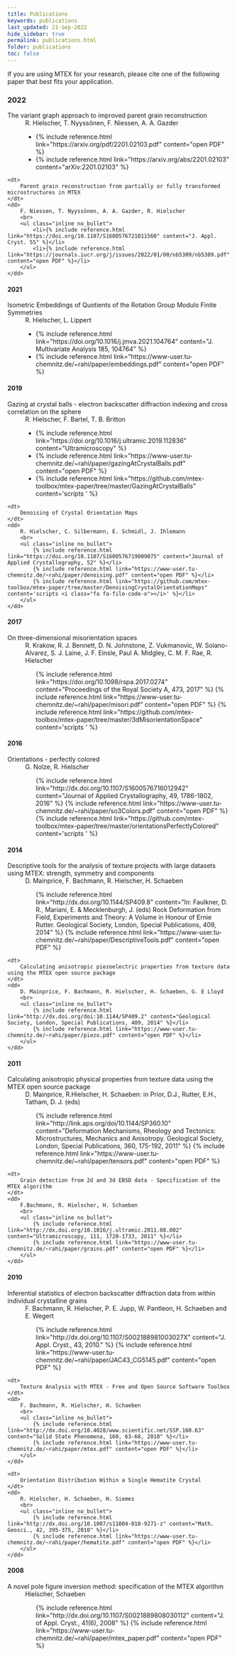 ```yaml
---
title: Publications
keywords: publications
last_updated: 21-Sep-2022
hide_sidebar: true
permalink: publications.html
folder: publications
toc: false
---
```


If you are using MTEX for your research, please cite one of the following paper that best fits your application.

### 2022

<dl>
    <dt>
        The variant graph approach to improved parent grain reconstruction
    </dt>
    <dd>
        R. Hielscher, T. Nyyssönen, F. Niessen, A. A. Gazder
        <br>
        <ul class="inline no_bullet">
            <li>{% include reference.html link="https://arxiv.org/pdf/2201.02103.pdf" content="open PDF" %}</li>
            <li>{% include reference.html link="https://arxiv.org/abs/2201.02103" content="arXiv:2201.02103" %}</li>
        </ul>
    </dd>

    <dt>
        Parent grain reconstruction from partially or fully transformed microstructures in MTEX
    </dt>
    <dd>
        F. Niessen, T. Nyyssönen, A. A. Gazder, R. Hielscher
        <br>
        <ul class="inline no_bullet">
            <li>{% include reference.html link="https://doi.org/10.1107/S1600576721011560" content="J. Appl. Cryst. 55" %}</li>
            <li>{% include reference.html link="https://journals.iucr.org/j/issues/2022/01/00/nb5309/nb5309.pdf" content="open PDF" %}</li>
        </ul>
    </dd>
</dl>

#### 2021

<dl>
    <dt>
        Isometric Embeddings of Quotients of the Rotation Group Modulo Finite Symmetries
    </dt>
    <dd>
        R. Hielscher, L. Lippert
        <br>
        <ul class="inline no_bullet">
            <li>{% include reference.html link="https://doi.org/10.1016/j.jmva.2021.104764" content="J. Multivariate Analysis 185, 104764" %}</li>
            <li>{% include reference.html link="https://www-user.tu-chemnitz.de/~rahi/paper/embeddings.pdf" content="open PDF" %}</li>
        </ul>
    </dd>
</dl>

#### 2019

<dl>
    <dt>
        Gazing at crystal balls - electron backscatter diffraction indexing and cross correlation on the sphere
    </dt>
    <dd>
        R. Hielscher, F. Bartel, T. B. Britton
        <br>
        <ul class="inline no_bullet">
            <li>{% include reference.html link="https://doi.org/10.1016/j.ultramic.2019.112836" content="Ultramicroscopy" %}</li>
            <li>{% include reference.html link="https://www-user.tu-chemnitz.de/~rahi/paper/gazingAtCrystalBalls.pdf" content="open PDF" %}</li>
            <li>{% include reference.html link="https://github.com/mtex-toolbox/mtex-paper/tree/master/GazingAtCrystalBalls" content='scripts <i class="fa fa-file-code-o"></i>' %}</li>
        </ul>
    </dd>
    
    <dt>
        Denoising of Crystal Orientation Maps
    </dt>
    <dd>
        R. Hielscher, C. Silbermann, E. Schmidl, J. Ihlemann
        <br>
        <ul class="inline no_bullet">
            {% include reference.html link="https://doi.org/10.1107/S1600576719009075" content="Journal of Applied Crystallography, 52" %}</li>
            {% include reference.html link="https://www-user.tu-chemnitz.de/~rahi/paper/denoising.pdf" content="open PDF" %}</li>
            {% include reference.html link="https://github.com/mtex-toolbox/mtex-paper/tree/master/DenoisingCrystalOrientationMaps" content='scripts <i class="fa fa-file-code-o"></i>' %}</li>
        </ul>
    </dd>
</dl>

#### 2017

<dl>
    <dt>
        On three-dimensional misorientation spaces
    </dt>
    <dd>
        R. Krakow, R. J. Bennett, D. N. Johnstone, Z. Vukmanovic, W. Solano-Alvarez, S. J. Laine, J. F. Einsle, Paul A. Midgley, C. M. F. Rae, R. Hielscher
        <br>
        <ul class="inline no_bullet">
            {% include reference.html link="https://doi.org/10.1098/rspa.2017.0274" content="Proceedings of the Royal Society A, 473, 2017" %}</li>
            {% include reference.html link="https://www-user.tu-chemnitz.de/~rahi/paper/misori.pdf" content="open PDF" %}</li>
            {% include reference.html link="https://github.com/mtex-toolbox/mtex-paper/tree/master/3dMisorientationSpace" content='scripts <i class="fa fa-file-code-o"></i>' %}</li>
        </ul>
    </dd>
</dl>

#### 2016

<dl>
    <dt>
        Orientations - perfectly colored
    </dt>
    <dd>
        G. Nolze, R. Hielscher
        <br>
        <ul class="inline no_bullet">
            {% include reference.html link="http://dx.doi.org/10.1107/S1600576716012942" content="Journal of Applied Crystallography, 49, 1786-1802, 2016" %}</li>
            {% include reference.html link="https://www-user.tu-chemnitz.de/~rahi/paper/so3Colors.pdf" content="open PDF" %}</li>
            {% include reference.html link="https://github.com/mtex-toolbox/mtex-paper/tree/master/orientationsPerfectlyColored" content='scripts <i class="fa fa-file-code-o"></i>' %}</li>
        </ul>
    </dd>
</dl>

#### 2014

<dl>
    <dt>
        Descriptive tools for the analysis of texture projects with large datasets using MTEX: strength, symmetry and components
    </dt>
    <dd>
        D. Mainprice, F. Bachmann, R. Hielscher, H. Schaeben
        <br>
        <ul class="inline no_bullet">
            {% include reference.html link="http://dx.doi.org/10.1144/SP409.8" content="In: Faulkner, D. R., Mariani, E. & Mecklenburgh, J. (eds) Rock Deformation from Field, Experiments and Theory: A Volume in Honour of Ernie Rutter. Geological Society, London, Special Publications, 409, 2014" %}</li>
            {% include reference.html link="https://www-user.tu-chemnitz.de/~rahi/paper/DescriptiveTools.pdf" content="open PDF" %}</li>
        </ul>
    </dd>

    <dt>
        Calculating anisotropic piezoelectric properties from texture data using the MTEX open source package
    </dt>
    <dd>
        D. Mainprice, F. Bachmann, R. Hielscher, H. Schaeben, G. E Lloyd
        <br>
        <ul class="inline no_bullet">
            {% include reference.html link="http://dx.doi.org/doi:10.1144/SP409.2" content="Geological Society, London, Special Publications, 409, 2014" %}</li>
            {% include reference.html link="https://www-user.tu-chemnitz.de/~rahi/paper/piezo.pdf" content="open PDF" %}</li>
        </ul>
    </dd>
</dl>

#### 2011

<dl>
    <dt>
        Calculating anisotropic physical properties from texture data using the MTEX open source package
    </dt>
    <dd>
        D. Mainprice, R.Hielscher, H. Schaeben: in Prior, D.J., Rutter, E.H., Tatham, D. J. (eds)
        <br>
        <ul class="inline no_bullet">
            {% include reference.html link="http://link.aps.org/doi/10.1144/SP360.10" content="Deformation Mechanisms, Rheology and Tectonics: Microstructures, Mechanics and Anisotropy. Geological Society, London, Special Publications, 360, 175-192, 2011" %}</li>
            {% include reference.html link="https://www-user.tu-chemnitz.de/~rahi/paper/tensors.pdf" content="open PDF" %}</li>
        </ul>
    </dd>

    <dt>
        Grain detection from 2d and 3d EBSD data - Specification of the MTEX algorithm
    </dt>
    <dd>
        F.Bachmann, R. Hielscher, H. Schaeben
        <br>
        <ul class="inline no_bullet">
            {% include reference.html link="http://dx.doi.org/10.1016/j.ultramic.2011.08.002" content="Ultramicroscopy, 111, 1720-1733, 2011" %}</li>
            {% include reference.html link="https://www-user.tu-chemnitz.de/~rahi/paper/grains.pdf" content="open PDF" %}</li>
        </ul>
    </dd>
</dl>

#### 2010

<dl>
    <dt>
        Inferential statistics of electron backscatter diffraction data from within individual crystalline grains
    </dt>
    <dd>
        F. Bachmann, R. Hielscher, P. E. Jupp, W. Pantleon, H. Schaeben and E. Wegert
        <br>
        <ul class="inline no_bullet">
            {% include reference.html link="http://dx.doi.org/10.1107/S002188981003027X" content="J. Appl. Cryst., 43, 2010." %}</li>
            {% include reference.html link="https://www-user.tu-chemnitz.de/~rahi/paper/JAC43_CG5145.pdf" content="open PDF" %}</li>
        </ul>
    </dd>

    <dt>
        Texture Analysis with MTEX - Free and Open Source Software Toolbox
    </dt>
    <dd>
        F. Bachmann, R. Hielscher, H. Schaeben
        <br>
        <ul class="inline no_bullet">
            {% include reference.html link="http://dx.doi.org/10.4028/www.scientific.net/SSP.160.63" content="Solid State Phenomena, 160, 63-68, 2010" %}</li>
            {% include reference.html link="https://www-user.tu-chemnitz.de/~rahi/paper/mtex.pdf" content="open PDF" %}</li>
        </ul>
    </dd>

    <dt>
        Orientation Distribution Within a Single Hematite Crystal
    </dt>
    <dd>
        R. Hielscher, H. Schaeben, H. Siemes
        <br>
        <ul class="inline no_bullet">
            {% include reference.html link="http://dx.doi.org/10.1007/s11004-010-9271-z" content="Math. Geosci., 42, 395-375, 2010" %}</li>
            {% include reference.html link="https://www-user.tu-chemnitz.de/~rahi/paper/hematite.pdf" content="open PDF" %}</li>
        </ul>
    </dd>
</dl>

#### 2008

<dl>
    <dt>
        A novel pole figure inversion method: specification of the MTEX algorithm
    </dt>
    <dd>
        Hielscher, Schaeben
        <br>
        <ul class="inline no_bullet">
            {% include reference.html link="http://dx.doi.org/10.1107/S0021889808030112" content="J. of Appl. Cryst., 41(6), 2008" %}</li>
            {% include reference.html link="https://www-user.tu-chemnitz.de/~rahi/paper/mtex_paper.pdf" content="open PDF" %}</li>
        </ul>
    </dd>
</dl>
